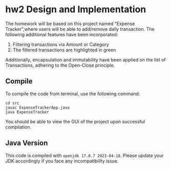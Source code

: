 # hw2 Design and Implementation

The homework will be based on this project named "Expense Tracker",where users will be able to add/remove daily transaction. 
The following additional features have been incorporated:
1. Filtering transactions via Amount or Category
2. The filtered transactions are highlighted in green

Additionally, encapsulation and immutability have been applied on the list of Transactions, adhering to the Open-Close principle.
## Compile

To compile the code from terminal, use the following command:
```
cd src
javac ExpenseTrackerApp.java
java ExpenseTracker
```

You should be able to view the GUI of the project upon successful compilation. 

## Java Version
This code is compiled with ```openjdk 17.0.7 2023-04-18```. Please update your JDK accordingly if you face any incompatibility issue.
